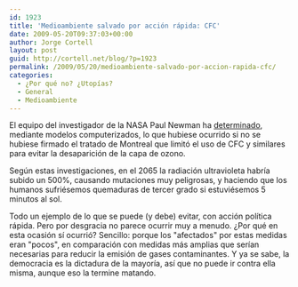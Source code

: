 ```yaml
---
id: 1923
title: 'Medioambiente salvado por acción rápida: CFC'
date: 2009-05-20T09:37:03+00:00
author: Jorge Cortell
layout: post
guid: http://cortell.net/blog/?p=1923
permalink: /2009/05/20/medioambiente-salvado-por-accion-rapida-cfc/
categories:
  - ¿Por qué no? ¿Utopías?
  - General
  - Medioambiente
---
```

El equipo del investigador de la NASA Paul Newman ha <a title="http://earthobservatory.nasa.gov/Features/WorldWithoutOzone/?src=eoa-features" href="http://earthobservatory.nasa.gov/Features/WorldWithoutOzone/?src=eoa-features" target="_blank">determinado</a>, mediante modelos computerizados, lo que hubiese ocurrido si no se hubiese firmado el tratado de Montreal que limitó el uso de CFC y similares para evitar la desaparición de la capa de ozono.

Según estas investigaciones, en el 2065 la radiación ultravioleta habría subido un 500%, causando mutaciones muy peligrosas, y haciendo que los humanos sufriésemos quemaduras de tercer grado si estuviésemos 5 minutos al sol.

Todo un ejemplo de lo que se puede (y debe) evitar, con acción política rápida. Pero por desgracia no parece ocurrir muy a menudo. ¿Por qué en esta ocasión sí ocurrió? Sencillo: porque los "afectados" por estas medidas eran "pocos", en comparación con medidas más amplias que serían necesarias para reducir la emisión de gases contaminantes. Y ya se sabe, la democracia es la dictadura de la mayoría, así que no puede ir contra ella misma, aunque eso la termine matando.